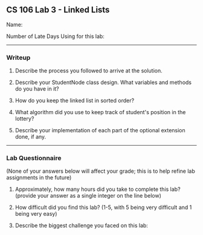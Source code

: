 ## CS 106 Lab 3 - Linked Lists

Name:

Number of Late Days Using for this lab:

---

### Writeup

1. Describe the process you followed to arrive at the solution.

2. Describe your StudentNode class design. What variables and methods do you have in it?

3. How do you keep the linked list in sorted order?

4. What algorithm did you use to keep track of student's position in the lottery?

5. Describe your implementation of each part of the optional extension done, if any.

---

### Lab Questionnaire

(None of your answers below will affect your grade; this is to help refine lab
assignments in the future)

1. Approximately, how many hours did you take to complete this lab? (provide
  your answer as a single integer on the line below)

2. How difficult did you find this lab? (1-5, with 5 being very difficult and 1
  being very easy)

3. Describe the biggest challenge you faced on this lab:

